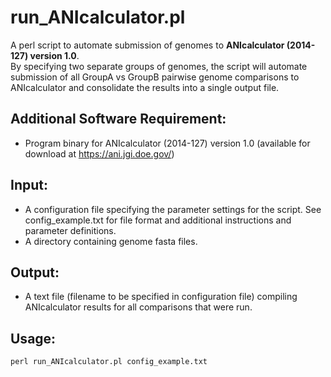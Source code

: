 # run_ANIcalculator.pl

A perl script to automate submission of genomes to __ANIcalculator (2014-127) version 1.0__.  
By specifying two separate groups of genomes, the script will automate submission of all GroupA vs GroupB pairwise genome comparisons to ANIcalculator and consolidate the results into a single output file.

## Additional Software Requirement:
- Program binary for ANIcalculator (2014-127) version 1.0 (available for download at https://ani.jgi.doe.gov/)  

## Input:
- A configuration file specifying the parameter settings for the script. See config_example.txt for file format and additional instructions and parameter definitions.  
- A directory containing genome fasta files.  

## Output:
- A text file (filename to be specified in configuration file) compiling ANIcalculator results for all comparisons that were run. 

## Usage:
`perl run_ANIcalculator.pl config_example.txt`
